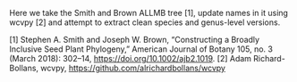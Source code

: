 Here we take the Smith and Brown ALLMB tree [1], update names in it using wcvpy [2] and attempt to extract clean species and genus-level versions.

[1] Stephen A. Smith and Joseph W. Brown, “Constructing a Broadly Inclusive Seed Plant Phylogeny,”
American Journal of Botany 105, no. 3 (March 2018): 302–14, https://doi.org/10.1002/ajb2.1019.
[2] Adam Richard-Bollans, wcvpy, https://github.com/alrichardbollans/wcvpy